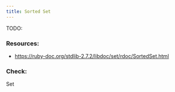 ```yaml
---
title: Sorted Set
---
```


TODO:

### Resources:
- https://ruby-doc.org/stdlib-2.7.2/libdoc/set/rdoc/SortedSet.html

### Check:
Set
